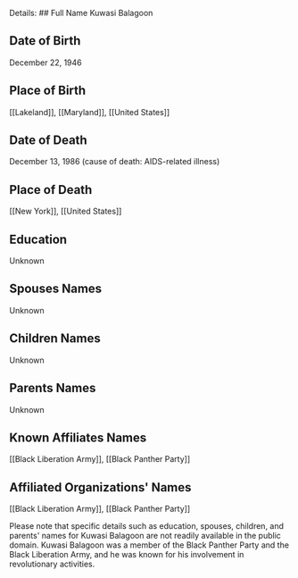 Details: ## Full Name
Kuwasi Balagoon

## Date of Birth
December 22, 1946

## Place of Birth
[[Lakeland]], [[Maryland]], [[United States]]

## Date of Death
December 13, 1986 (cause of death: AIDS-related illness)

## Place of Death
[[New York]], [[United States]]

## Education
Unknown

## Spouses Names
Unknown

## Children Names
Unknown

## Parents Names
Unknown

## Known Affiliates Names
[[Black Liberation Army]], [[Black Panther Party]]

## Affiliated Organizations' Names
[[Black Liberation Army]], [[Black Panther Party]]

Please note that specific details such as education, spouses, children, and parents' names for Kuwasi Balagoon are not readily available in the public domain. Kuwasi Balagoon was a member of the Black Panther Party and the Black Liberation Army, and he was known for his involvement in revolutionary activities.
